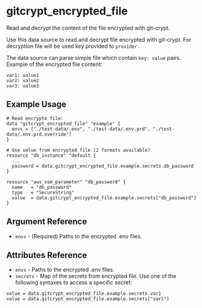 # gitcrypt\_encrypted\_file

Read and decrypt the content of the file encrypted with git-crypt.

Use this data source to read and decrypt file encrypted with git-crypt.
For decryption file will be used key provided to `provider`.   

The data source can parse simple file which contain `key: value` pairs.
Example of the encrypted file content:
```
var1: value1
var2: value2
var3: value3
```
## Example Usage

```hcl
# Read encrypte file:
data "gitcrypt_encrypted_file" "example" {
  envs = ["./test-data/.env", "./test-data/.env.prd", "./test-data/.env.prd.override"]
}

# Use value from encrypted file (2 formats available)
resource "db_instance" "default {
  ...
  password = data.gitcrypt_encrypted_file.example.secrets.db_password
}

resource "aws_ssm_parameter" "db_password" {
  name   = "db_password"
  type   = "SecureString"
  value  = data.gitcrypt_encrypted_file.example.secrets["db_password"]
}
```

## Argument Reference

 * `envs` - (Required) Paths to the encrypted .env files.

## Attributes Reference

 * `envs` - Paths to the encrypted .env files.
 * `secrets` - Map of the secrets from encrypted file. Use one of the following syntaxes to access a specific secret:
 ```
 value = data.gitcrypt_encrypted_file.example.secrets.var1
 value = data.gitcrypt_encrypted_file.example.secrets["var1"]
 ```
